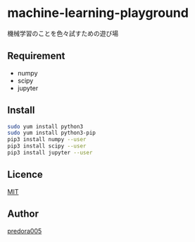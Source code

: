 # machine-learning-playground
機械学習のことを色々試すための遊び場

## Requirement
- numpy
- scipy
- jupyter

## Install
```bash
sudo yum install python3
sudo yum install python3-pip
pip3 install numpy --user
pip3 install scipy --user
pip3 install jupyter --user
```

## Licence

[MIT](https://github.com/predora005/machine-learning-playground/blob/master/LICENSE)

## Author

[predora005](https://github.com/predora005)
